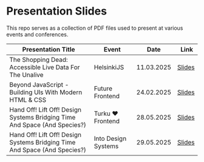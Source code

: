 # Presentation Slides

This repo serves as a collection of PDF files used to present at various events and conferences.

| Presentation Title                                      | Event           | Date       |  Link                                                    |
| ------------------------------------------------------- | --------------- | ---------- | -------------------------------------------------------- |
| The Shopping Dead: Accessible Live Data For The Unalive | HelsinkiJS | 11.03.2025 | [Slides](2025-03-11--helsinki-js--the-shopping-dead.pdf) |
| Beyond JavaScript - Building UIs With Modern HTML & CSS | Future Frontend | 24.02.2025 | [Slides](2025-02-24--future-frontend--beyond-javascript.pdf) |
| Hand Off! Lift Off! Design Systems Bridging Time And Space (And Species?)  | Turku ❤️ Frontend | 28.05.2025 | [Slides](2025-05-28--turku-frontend--hand-off-lift-off.pdf) |
| Hand Off! Lift Off! Design Systems Bridging Time And Space (And Species?)  | Into Design Systems | 29.05.2025 | [Slides](2025-05-29--into-design-systems--hand-off-lift-off.pdf) |
